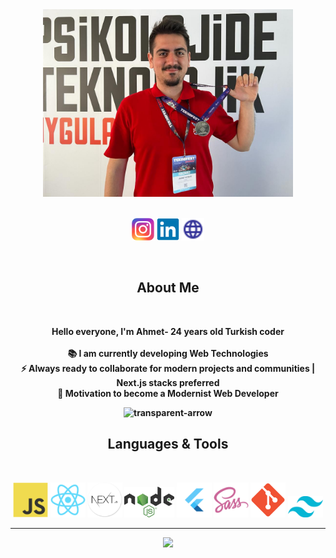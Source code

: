 <!--Cover -->

<div align="center">
  <img src="./img//champ.jpg" width="400">
  <br><br>
  <!--Social Media -->
  <p align="center">
    <a href="https://www.instagram.com/eecevah" target="_blank"><img src="./img/Instagram.svg" width="36" alt="Instagram"/><a/>
    <a href="https://www.linkedin.com/in/ahmet-ecevit/" target="_blank"><img src="./img/linkedin-original.svg" width="36" alt="Linkedin" /><a/>
    <a href="https://www.ahmetecevit.com" target="_blank"><img src="./img/website.svg" width="36" alt="Website"/><a/>
  </p> 
 <br>
  <h2>About Me</h2>
  <br>
  <p><strong>Hello everyone, I'm Ahmet- 24 years old Turkish coder<br><br> 
    📚 I am currently developing Web Technologies</li> <br>
    ⚡ Always ready to collaborate for modern projects and communities | Next.js stacks preferred <br>
    🎯 Motivation to become a Modernist Web Developer
  </p>
</div>

<!--Arrow Gif-->
<div align="center"><img  src="https://user-images.githubusercontent.com/81809211/160311979-bf92eff5-baf1-41c2-93e8-6097a97d0719.gif" alt="transparent-arrow" width=75 /></div>

<!--Technologies -->
  <h2 align="center">Languages & Tools</h2>
  <br>
  <p align="center">
    <img src="./img/javascript-original.svg" width="56" alt="JavaScript" />
    <img src="./img/react-original.svg" width="56"  alt="React" />
    <img src="./img/next.png" width="56"  alt="Nextjs" />
    <img src="./img/Node.js.svg" width="80"  alt="NodeJS" />
    <img src="./img/flutter.png" width="56" alt="Flutter" />
    <img src="./img/sass-original.svg" width="56"  alt="Sass" />
    <img src="./img/git.svg" width="56"  alt="Git" />
    <img src="./img/tailwind.svg" width="56"  alt="Tailwind" />

  </p>

<hr>

<!--Visitor Counter-->
<div align="center"> <img src="https://komarev.com/ghpvc/?username=ecevah&color=blue&label=VISITORS" /> </div>

